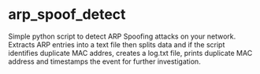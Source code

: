 # arp_spoof_detect

Simple python script to detect ARP Spoofing attacks on your network.
Extracts ARP entries into a text file then splits data and if the script identifies
duplicate MAC addres, creates a log.txt file, prints duplicate MAC address
and timestamps the event for further investigation.
